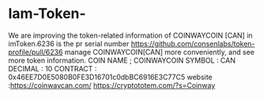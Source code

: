 # Iam-Token-
 We are improving the token-related information of COINWAYCOIN [CAN] in imToken.6236 is the pr serial number  https://github.com/consenlabs/token-profile/pull/6236  manage COINWAYCOIN[CAN] more conveniently, and see more token information.  COIN NAME ; COINWAYCOIN  SYMBOL : CAN  DECIMAL : 10  CONTRACT : 0x46EE7D0E5080B0FE3D16701c0dbBC6916E3C77C5  website  :https://coinwaycan.com/  https://cryptototem.com/?s=Coinway
